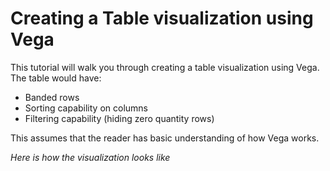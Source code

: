 # Creating a Table visualization using Vega
This tutorial will walk you through creating a table visualization using Vega. The table would have:
- Banded rows
- Sorting capability on columns
- Filtering capability (hiding zero quantity rows)

This assumes that the reader has basic understanding of how Vega works.

*Here is how the visualization looks like*


